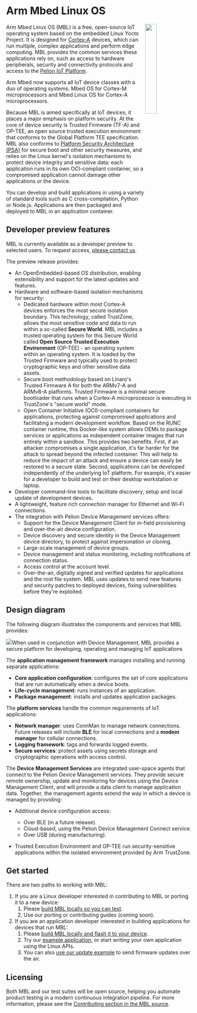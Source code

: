 # Arm Mbed Linux OS

<img src="https://s3-us-west-2.amazonaws.com/mbed-linux-os-docs-images/OS_v_MBL.png" width="25%" align="right" />

Arm Mbed Linux OS (MBL) is a free, open-source IoT operating system based on the embedded Linux Yocto Project. It is designed for [Cortex-A](https://www.arm.com/products/silicon-ip-cpu) devices, which can run multiple, complex applications and perform edge computing. MBL provides the common services these applications rely on, such as access to hardware peripherals, security and connectivity protocols and access to the [Pelion IoT Platform](https://cloud.mbed.com/docs).

Arm Mbed now supports all IoT device classes with a duo of operating systems: Mbed OS for Cortex-M microprocessors and Mbed Linux OS for Cortex-A microprocessors.

Because MBL is aimed specifically at IoT devices, it places a major emphasis on platform security. At the core of device security is Trusted Firmware (TF-A) and OP-TEE, an open source trusted execution environment that conforms to the Global Platform TEE specification. MBL also conforms to [Platform Security Architecture (PSA)](https://developer.arm.com/products/architecture/security-architectures/platform-security-architecture) for secure boot and other security measures, and relies on the Linux kernel's isolation mechanisms to protect device integrity and sensitive data: each application runs in its own OCI-compliant container, so a compromised application cannot damage other applications or the device.

You can develop and build applications in using a variety of standard tools such as C cross-compilation, Python or Node.js. Applications are then packaged and deployed to MBL in an application container.

## Developer preview features

MBL is currently available as a developer preview to selected users. To request access, [please contact us](https://os.mbed.com/linux-os/).

The preview release provides:

* An OpenEmbedded-based OS distribution, enabling extensibility and support for the latest updates and features.
* Hardware and software-based isolation mechanisms for security:
    * Dedicated hardware within most Cortex-A devices enforces the most secure isolation boundary. This technology, called TrustZone, allows the most sensitive code and data to run within a so-called **Secure World**. MBL includes a trusted operating system for this Secure World called **Open Source Trusted Execution Environment** (OP-TEE) - an operating system within an operating system. It is loaded by the Trusted Firmware and typically used to protect cryptographic keys and other sensitive data assets.
    * Secure boot methodology based on Linaro's Trusted Firmware A for both the ARMv7-A and ARMv8-A platforms. Trusted Firmware is a minimal secure bootloader that runs when a Cortex-A microprocessor is executing in TrustZone's "secure world" mode.
    * Open Container Initiative (OCI)-compliant containers for applications, protecting against compromised applications and facilitating a modern development workflow. Based on the RUNC container runtime, this Docker-like system allows OEMs to package services or applications as independent container images that run entirely within a sandbox. This provides two benefits. First, if an attacker compromises a single application, it's far harder for the attack to spread beyond the infected container. This will help to reduce the impact of an attack and ensure a device can easily be restored to a secure state. Second, applications can be developed independently of the underlying IoT platform. For example, it's easier for a developer to build and test on their desktop workstation or laptop.
* Developer command-line tools to facilitate discovery, setup and local update of development devices.
* A lightweight, feature rich connection manager for Ethernet and Wi-Fi connections.
* The integration with Pelion Device Management services offers:
    * Support for the Device Management Client for in-field provisioning and over-the-air device configuration.
    * Device discovery and secure identity in the Device Management device directory, to protect against impersonation or cloning.
    * Large-scale management of device groups.
    * Device management and status monitoring, including notifications of connection status.
    * Access control at the account level.
    * Over-the-air, digitally signed and verified updates for applications and the root file system. MBL uses updates to send new features and security patches to deployed devices, fixing vulnerabilities before they're exploited.

## Design diagram

The following diagram illustrates the components and services that MBL provides:

<span class="images">![](https://s3-us-west-2.amazonaws.com/mbed-linux-os-docs-images/Application_containers.png)<span>When used in conjunction with Device Management, MBL provides a secure platform for developing, operating and managing IoT applications</span></span>

The **application management framework** manages installing and running separate applications:

* **Core application configuration**: configures the set of core applications that are run automatically when a device boots.
* **Life-cycle management**: runs instances of an application.
* **Package management**: installs and updates application packages.

The **platform services** handle the common requirements of IoT applications:

* **Network manager**: uses ConnMan to manage network connections. Future releases will include **BLE** for local connections and a **modem manager** for cellular connections.
* **Logging framework**: tags and forwards logged events.
* **Secure services**: protect assets using secrets storage and cryptographic operations with access control.

The **Device Management Services** are integrated user-space agents that connect to the Pelion Device Management services. They provide secure remote ownership, update and monitoring for devices using the Device Management Client, and will provide a data client to manage application data. Together, the management agents extend the way in which a device is managed by providing:

* Additional device configuration access:

    * Over BLE (in a future release).
    * Cloud-based, using the Pelion Device Management Connect service.
    * Over USB (during manufacturing).

* Trusted Execution Environment and OP-TEE run security-sensitive applications within the isolated environment provided by Arm TrustZone.

## Get started

There are two paths to working with MBL:

1. If you are a Linux developer interested in contributing to MBL or porting it to a new device:
    1. Please [build MBL locally so you can test](../getting-started/tutorial-building-an-image.html).
    1. Use our porting or contributing guides (coming soon).
1. If you are an application developer interested in building applications for devices that run MBL:
    1. Please [build MBL locally and flash it to your device](../getting-started/tutorial-building-an-image.html).
    1. Try our [example application](../getting-started/tutorial-user-application.html), or start writing your own application using the Linux APIs.
    1. You can also [use our update example](../getting-started/tutorial-updating-mbl-devices-and-applications.html) to send firmware updates over the air.

## Licensing

Both MBL and our test suites will be open source, helping you automate product testing in a modern continuous integration pipeline. For more information, please see the [Contributing section in the MBL source](https://github.com/ARMmbed/meta-mbl/blob/master/CONTRIBUTING.md).
